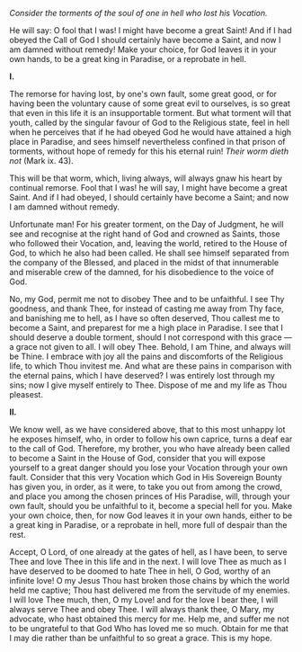 
*Consider the torments of the soul of one in hell who lost his Vocation.*

He will say: O fool that I was! I might have become a great Saint! And if I had obeyed the Call of God I should certainly have become a Saint, and now I am damned without remedy! Make your choice, for God leaves it in your own hands, to be a great king in Paradise, or a reprobate in hell.

**I\.**

The remorse for having lost, by one\'s own fault, some great good, or for having been the voluntary cause of some great evil to ourselves, is so great that even in this life it is an insupportable torment. But what torment will that youth, called by the singular favour of God to the Religious state, feel in hell when he perceives that if he had obeyed God he would have attained a high place in Paradise, and sees himself nevertheless confined in that prison of torments, without hope of remedy for this his eternal ruin! *Their worm dieth not* (Mark ix. 43).

This will be that worm, which, living always, will always gnaw his heart by continual remorse. Fool that I was! he will say, I might have become a great Saint. And if I had obeyed, I should certainly have become a Saint; and now I am damned without remedy.

Unfortunate man! For his greater torment, on the Day of Judgment, he will see and recognise at the right hand of God and crowned as Saints, those who followed their Vocation, and, leaving the world, retired to the House of God, to which he also had been called. He shall see himself separated from the company of the Blessed, and placed in the midst of that innumerable and miserable crew of the damned, for his disobedience to the voice of God.

No, my God, permit me not to disobey Thee and to be unfaithful. I see Thy goodness, and thank Thee, for instead of casting me away from Thy face, and banishing me to hell, as I have so often deserved, Thou callest me to become a Saint, and preparest for me a high place in Paradise. I see that I should deserve a double torment, should I not correspond with this grace — a grace not given to all. I will obey Thee. Behold, I am Thine, and always will be Thine. I embrace with joy all the pains and discomforts of the Religious life, to which Thou invitest me. And what are these pains in comparison with the eternal pains, which I have deserved? I was entirely lost through my sins; now I give myself entirely to Thee. Dispose of me and my life as Thou pleasest.

**II\.**

We know well, as we have considered above, that to this most unhappy lot he exposes himself, who, in order to follow his own caprice, turns a deaf ear to the call of God. Therefore, my brother, you who have already been called to become a Saint in the House of God, consider that you will expose yourself to a great danger should you lose your Vocation through your own fault. Consider that this very Vocation which God in His Sovereign Bounty has given you, in order, as it were, to take you out from among the crowd, and place you among the chosen princes of His Paradise, will, through your own fault, should you be unfaithful to it, become a special hell for you. Make your own choice, then, for now God leaves it in your own hands, either to be a great king in Paradise, or a reprobate in hell, more full of despair than the rest.

Accept, O Lord, of one already at the gates of hell, as I have been, to serve Thee and love Thee in this life and in the next. I will love Thee as much as I have deserved to be doomed to hate Thee in hell, O God, worthy of an infinite love! O my Jesus Thou hast broken those chains by which the world held me captive; Thou hast delivered me from the servitude of my enemies. I will love Thee much, then, O my Love! and for the love I bear thee, I will always serve Thee and obey Thee. I will always thank thee, O Mary, my advocate, who hast obtained this mercy for me. Help me, and suffer me not to be ungrateful to that God Who has loved me so much. Obtain for me that I may die rather than be unfaithful to so great a grace. This is my hope.

